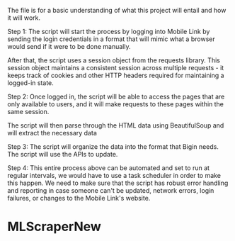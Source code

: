 The file is for a basic understanding of what this project will entail and how it will work. 

Step 1: The script will start the process by logging into Mobile Link by sending the login credentials in a format that will mimic what a
browser would send if it were to be done manually. 

After that, the script uses a session object from the requests library. This session object maintains a consistent session across multiple requests - 
it keeps track of cookies and other HTTP headers required for maintaining a logged-in state.

Step 2: Once logged in, the script will be able to access the pages that are only available to users, and it will make requests to these pages 
within the same session. 

The script will then parse through the HTML data using BeautifulSoup and will extract the necessary data

Step 3: The script will organize the data into the format that Bigin needs. The script will use the APIs to update. 

Step 4: This entire process above can be automated and set to run at regular intervals, we would have to use a task scheduler in order to make this happen. 
We need to make sure that the script has robust error handling and reporting in case someone can't be updated, network errors, login failures, or changes
to the Mobile Link's website. 
# MLScraperNew
